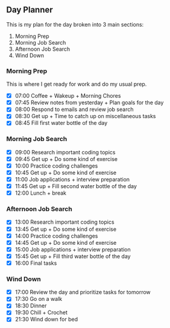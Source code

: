 ## Day Planner
This is my plan for the day broken into 3 main sections: 
1. Morning Prep 
2. Morning Job Search
3. Afternoon Job Search
4. Wind Down
### Morning Prep
This is where I get ready for work and do my usual prep. 
- [x] 07:00 Coffee + Wakeup + Morning Chores
- [x] 07:45 Review notes from yesterday + Plan goals for the day
- [x] 08:00 Respond to emails and review job search
- [x] 08:30 Get up + Time to catch up on miscellaneous tasks
- [x] 08:45 Fill first water bottle of the day

### Morning Job Search
- [x] 09:00 Research important coding topics
- [x] 09:45 Get up + Do some kind of exercise
- [x] 10:00 Practice coding challenges
- [x] 10:45 Get up + Do some kind of exercise
- [x] 11:00 Job applications + interview preparation
- [x] 11:45 Get up + Fill second water bottle of the day
- [x] 12:00 Lunch + break

### Afternoon Job Search
- [x] 13:00 Research important coding topics
- [x] 13:45 Get up + Do some kind of exercise
- [x] 14:00 Practice coding challenges
- [x] 14:45 Get up + Do some kind of exercise
- [x] 15:00 Job applications + interview preparation
- [x] 15:45 Get up + Fill third water bottle of the day
- [x] 16:00 Final tasks

### Wind Down
- [x] 17:00 Review the day and prioritize tasks for tomorrow
- [x] 17:30 Go on a walk
- [x] 18:30 Dinner
- [x] 19:30 Chill + Crochet
- [x] 21:30 Wind down for bed